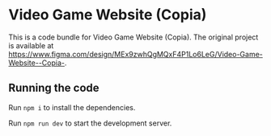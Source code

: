 
  # Video Game Website (Copia)

  This is a code bundle for Video Game Website (Copia). The original project is available at https://www.figma.com/design/MEx9zwhQgMQxF4P1Lo6LeG/Video-Game-Website--Copia-.

  ## Running the code

  Run `npm i` to install the dependencies.

  Run `npm run dev` to start the development server.
  